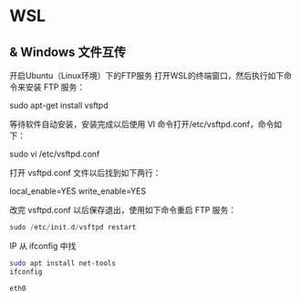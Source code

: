 # WSL























## & Windows 文件互传



开启Ubuntu（Linux环境）下的FTP服务
打开WSL的终端窗口，然后执行如下命令来安装 FTP 服务：

sudo apt-get install vsftpd

等待软件自动安装，安装完成以后使用 VI 命令打开/etc/vsftpd.conf，命令如下：

sudo vi /etc/vsftpd.conf

打开 vsftpd.conf 文件以后找到如下两行：

local_enable=YES
write_enable=YES



改完 vsftpd.conf 以后保存退出，使用如下命令重启 FTP 服务：

```c
sudo /etc/init.d/vsftpd restart
```

IP 从 ifconfig 中找

```bash
sudo apt install net-tools
ifconfig

eth0
```





